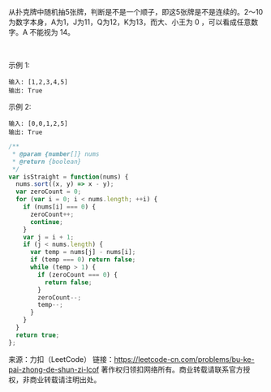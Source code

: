 从扑克牌中随机抽5张牌，判断是不是一个顺子，即这5张牌是不是连续的。2～10为数字本身，A为1，J为11，Q为12，K为13，而大、小王为 0 ，可以看成任意数字。A 不能视为 14。

 

示例 1:

```
输入: [1,2,3,4,5]
输出: True
```

示例 2:

```
输入: [0,0,1,2,5]
输出: True
```

```js
/**
 * @param {number[]} nums
 * @return {boolean}
 */
var isStraight = function(nums) {
  nums.sort((x, y) => x - y);
  var zeroCount = 0;
  for (var i = 0; i < nums.length; ++i) {
    if (nums[i] === 0) {
      zeroCount++;
      continue;
    }
    var j = i + 1;
    if (j < nums.length) {
      var temp = nums[j] - nums[i];
      if (temp === 0) return false;
      while (temp > 1) {
        if (zeroCount === 0) {
          return false;
        }
        zeroCount--;
        temp--;
      }
    }
  }
  return true;
};
```

来源：力扣（LeetCode）
链接：https://leetcode-cn.com/problems/bu-ke-pai-zhong-de-shun-zi-lcof
著作权归领扣网络所有。商业转载请联系官方授权，非商业转载请注明出处。
